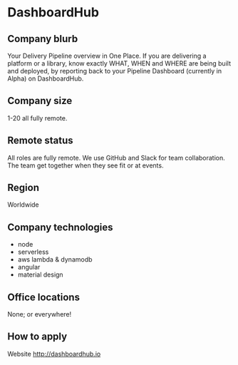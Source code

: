 # DashboardHub

## Company blurb

Your Delivery Pipeline overview in One Place. If you are delivering a platform or a library, know exactly WHAT, WHEN and WHERE are being built and deployed, by reporting back to your Pipeline Dashboard (currently in Alpha) on DashboardHub.

## Company size

1-20 all fully remote.

## Remote status

All roles are fully remote. We use GitHub and Slack for team collaboration. The team get together when they see fit or at events.

## Region

Worldwide

## Company technologies

- node
- serverless
- aws lambda & dynamodb
- angular
- material design

## Office locations

None; or everywhere!

## How to apply

Website http://dashboardhub.io
